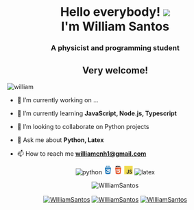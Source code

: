 <h1 align="center">Hello everybody! <img src="https://raw.githubusercontent.com/kaueMarques/kaueMarques/master/hi.gif" width="30px"> <br> I'm William Santos</h1>
<h3 align="center">A  physicist and programming student</h3>
<h2 align="center"> Very welcome!</h2>

<p align="left"> <img src="https://komarev.com/ghpvc/?username=wolf877" alt="william" /> </p>

<!-- - 🔭 I’m currently working on [Rocketseat](https://github.com/Rocketseat)-->

- 🔭 I’m currently working on ...

- 🌱 I’m currently learning **JavaScript, Node.js, Typescript**

- 👯 I’m looking to collaborate on Python projects

<!-- - 🤔 I’m looking for help with ... -->

- 💬 Ask me about **Python, Latex**
 
- 📫 How to reach me **williamcnh1@gmail.com**

<!-- - ⚡ Fun fact: ... -->



<p align="center">
<img src="https://cdn.glitch.com/163f40e3-d474-44e5-b34c-45f7b54ec166%2Fthumbnails%2Fpngaaa.com-619282.png?1622053606614" alt="python" width="20" height="20"/>
<img src="https://raw.githubusercontent.com/devicons/devicon/master/icons/css3/css3-plain-wordmark.svg" alt="css3"  width="20" height="20"/>
<img src="https://raw.githubusercontent.com/devicons/devicon/master/icons/html5/html5-original-wordmark.svg" alt="html5"  width="20" height="20"/>
<img src="https://raw.githubusercontent.com/devicons/devicon/master/icons/javascript/javascript-original.svg" alt="javascript" width="20" height="20"/>
<img src="https://cdn.glitch.com/163f40e3-d474-44e5-b34c-45f7b54ec166%2F8EXPe.png?v=1622055951733" alt="latex" width="20" height="20"/>
 
<!--<img src="https://raw.githubusercontent.com/devicons/devicon/master/icons/postgresql/postgresql-original-wordmark.svg" alt="postgresql" width="20" height="20"/>
<img src="https://raw.githubusercontent.com/devicons/devicon/master/icons/nodejs/nodejs-original-wordmark.svg" alt="nodejs" width="20" height="20"/></p><p align="center">
</p>-->

<p align="center">
<img  src="https://github-readme-stats.vercel.app/api?username=wolf877&show_icons=true" alt="WIlliamSantos"/> 
</p>



<p align="center">
<a href="https://codepen.io/Williamsc" target="blank"><img align="center" src="https://cdn.jsdelivr.net/npm/simple-icons@3.0.1/icons/codepen.svg" alt="WIlliamSantos"           height="20" width="20" /></a>
<a href="https://glitch.com/@williamcnh1" target="blank"><img align="center" src="https://cdn.jsdelivr.net/npm/simple-icons@3.0.1/icons/glitch.svg" alt="WIlliamSantos" height="20" width="20" /></a>
<a href="https://www.linkedin.com/in/william-santos-b76563197/" target="blank"><img align="center" src="https://cdn.jsdelivr.net/npm/simple-icons@3.0.1/icons/linkedin.svg" alt="WIlliamSantos" height="20" width="20" /></a>

<!--
<a href="https://stackoverflow.com/maykbrito" target="blank"><img align="center" src="https://cdn.jsdelivr.net/npm/simple-icons@3.0.1/icons/stackoverflow.svg" alt="maykbrito" height="20" width="20" /></a>
<a href="https://codesandbox.com/maykbrito" target="blank"><img align="center" src="https://cdn.jsdelivr.net/npm/simple-icons@3.0.1/icons/codesandbox.svg" alt="maykbrito" height="20" width="20" /></a>
<a href="https://fb.com/maykbrito" target="blank"><img align="center" src="https://cdn.jsdelivr.net/npm/simple-icons@3.0.1/icons/facebook.svg" alt="maykbrito" height="20" width="20" /></a>
<a href="https://instagram.com/maykbrito" target="blank"><img align="center" src="https://cdn.jsdelivr.net/npm/simple-icons@3.0.1/icons/instagram.svg" alt="maykbrito" height="20" width="20" /></a>
</p> -->
